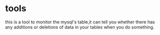 # tools
this is a tool to monitor the mysql's table,it can tell you whether there has any additions or deletions of data in your tables when you do something.